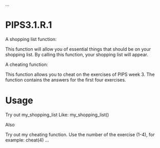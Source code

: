 ...
# PIPS3.1.R.1

A shopping list function:

This function will allow you of essential things that should be on your shopping list. By calling this function, your shopping list will appear.

A cheating function:

This function allows you to cheat on the exercises of PIPS week 3. The function contains the answers for the first four exercises.

# Usage
Try out my_shopping_list
Like: 
my_shopping_list()

Also

Try out my cheating function. Use the number of the exercise (1-4), for example:
cheat(4)
...
